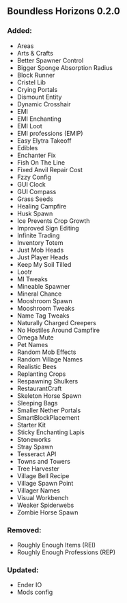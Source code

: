 ## Boundless Horizons 0.2.0

### Added:
- Areas
- Arts & Crafts
- Better Spawner Control
- Bigger Sponge Absorption Radius
- Block Runner
- Cristel Lib
- Crying Portals
- Dismount Entity
- Dynamic Crosshair
- EMI
- EMI Enchanting
- EMI Loot
- EMI professions (EMIP)
- Easy Elytra Takeoff
- Edibles
- Enchanter Fix
- Fish On The Line
- Fixed Anvil Repair Cost
- Fzzy Config
- GUI Clock
- GUI Compass
- Grass Seeds
- Healing Campfire
- Husk Spawn
- Ice Prevents Crop Growth
- Improved Sign Editing
- Infinite Trading
- Inventory Totem
- Just Mob Heads
- Just Player Heads
- Keep My Soil Tilled
- Lootr
- MI Tweaks
- Mineable Spawner
- Mineral Chance
- Mooshroom Spawn
- Mooshroom Tweaks
- Name Tag Tweaks
- Naturally Charged Creepers
- No Hostiles Around Campfire
- Omega Mute
- Pet Names
- Random Mob Effects
- Random Village Names
- Realistic Bees
- Replanting Crops
- Respawning Shulkers
- RestaurantCraft
- Skeleton Horse Spawn
- Sleeping Bags
- Smaller Nether Portals
- SmartBlockPlacement
- Starter Kit
- Sticky Enchanting Lapis
- Stoneworks
- Stray Spawn
- Tesseract API
- Towns and Towers
- Tree Harvester
- Village Bell Recipe
- Village Spawn Point
- Villager Names
- Visual Workbench
- Weaker Spiderwebs
- Zombie Horse Spawn
### Removed:
- Roughly Enough Items (REI)
- Roughly Enough Professions (REP)
### Updated:
- Ender IO
- Mods config